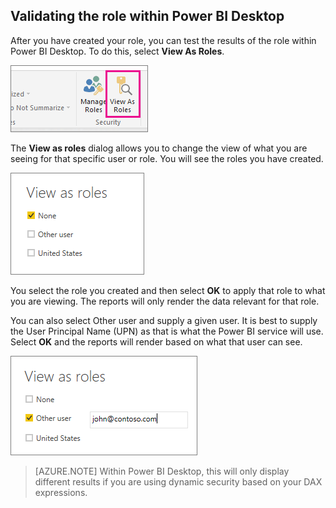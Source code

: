 ## Validating the role within Power BI Desktop

After you have created your role, you can test the results of the role within Power BI Desktop. To do this, select **View As Roles**.

![](./media/rls-desktop-view-as-roles/powerbi-desktop-rls-view-as-roles.png)
 
The **View as roles** dialog allows you to change the view of what you are seeing for that specific user or role. You will see the roles you have created.

![](./media/rls-desktop-view-as-roles/powerbi-desktop-rls-view-as-roles-dialog.png)
 
You select the role you created and then select **OK** to apply that role to what you are viewing. The reports will only render the data relevant for that role.

You can also select Other user and supply a given user. It is best to supply the User Principal Name (UPN) as that is what the Power BI service will use. Select **OK** and the reports will render based on what that user can see. 

![](./media/rls-desktop-view-as-roles/powerbi-desktop-rls-other-user.png)
 
> [AZURE.NOTE] Within Power BI Desktop, this will only display different results if you are using dynamic security based on your DAX expressions.

